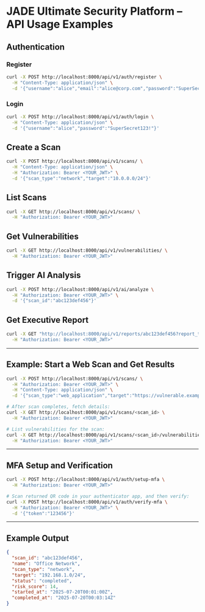 # JADE Ultimate Security Platform – API Usage Examples

## Authentication

### Register

```bash
curl -X POST http://localhost:8000/api/v1/auth/register \
  -H "Content-Type: application/json" \
  -d '{"username":"alice","email":"alice@corp.com","password":"SuperSecret123!"}'
```

### Login

```bash
curl -X POST http://localhost:8000/api/v1/auth/login \
  -H "Content-Type: application/json" \
  -d '{"username":"alice","password":"SuperSecret123!"}'
```

## Create a Scan

```bash
curl -X POST http://localhost:8000/api/v1/scans/ \
  -H "Content-Type: application/json" \
  -H "Authorization: Bearer <YOUR_JWT>" \
  -d '{"scan_type":"network","target":"10.0.0.0/24"}'
```

## List Scans

```bash
curl -X GET http://localhost:8000/api/v1/scans/ \
  -H "Authorization: Bearer <YOUR_JWT>"
```

## Get Vulnerabilities

```bash
curl -X GET http://localhost:8000/api/v1/vulnerabilities/ \
  -H "Authorization: Bearer <YOUR_JWT>"
```

## Trigger AI Analysis

```bash
curl -X POST http://localhost:8000/api/v1/ai/analyze \
  -H "Authorization: Bearer <YOUR_JWT>" \
  -d '{"scan_id":"abc123def456"}'
```

## Get Executive Report

```bash
curl -X GET "http://localhost:8000/api/v1/reports/abc123def456?report_type=executive" \
  -H "Authorization: Bearer <YOUR_JWT>"
```

---

## Example: Start a Web Scan and Get Results

```bash
curl -X POST http://localhost:8000/api/v1/scans/ \
  -H "Authorization: Bearer <YOUR_JWT>" \
  -H "Content-Type: application/json" \
  -d '{"scan_type":"web_application","target":"https://vulnerable.example.com"}'

# After scan completes, fetch details:
curl -X GET http://localhost:8000/api/v1/scans/<scan_id> \
  -H "Authorization: Bearer <YOUR_JWT>"

# List vulnerabilities for the scan:
curl -X GET http://localhost:8000/api/v1/scans/<scan_id>/vulnerabilities \
  -H "Authorization: Bearer <YOUR_JWT>"
```

---

## MFA Setup and Verification

```bash
curl -X POST http://localhost:8000/api/v1/auth/setup-mfa \
  -H "Authorization: Bearer <YOUR_JWT>"

# Scan returned QR code in your authenticator app, and then verify:
curl -X POST http://localhost:8000/api/v1/auth/verify-mfa \
  -H "Authorization: Bearer <YOUR_JWT>" \
  -d '{"token":"123456"}'
```

---

## Example Output

```json
{
  "scan_id": "abc123def456",
  "name": "Office Network",
  "scan_type": "network",
  "target": "192.168.1.0/24",
  "status": "completed",
  "risk_score": 14,
  "started_at": "2025-07-20T00:01:00Z",
  "completed_at": "2025-07-20T00:03:14Z"
}
```